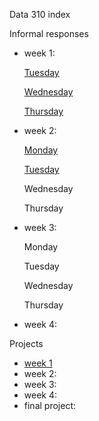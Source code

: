 
Data 310 index

Informal responses

- week 1: 
  
    [Tuesday](TuesdayWeek1.md)
  
    [Wednesday](WednesdayWeek1.md)
  
    [Thursday](https://gwen013.github.io/data310/writeup01.html)
  

- week 2:
  
    [Monday](MondayWeek2.md)
  
    [Tuesday](TusedayWeek2.md)
  
    Wednesday
  
    Thursday
  

- week 3:
  
    Monday
  
    Tuesday
  
    Wednesday
  
    Thursday
  

- week 4:

Projects

- [week 1](Project1.md)
- week 2:
- week 3:
- week 4:
- final project:
